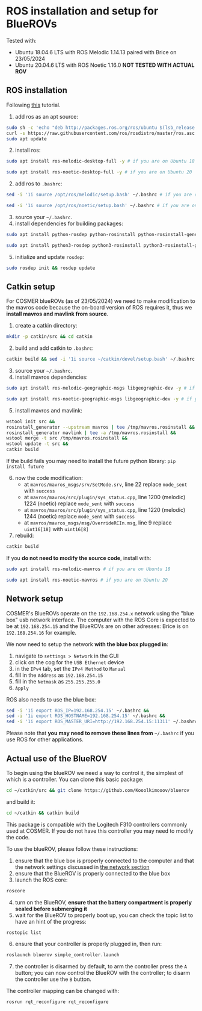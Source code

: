 # ROS installation and setup for BlueROVs

Tested with:
- Ubuntu 18.04.6 LTS with ROS Melodic 1.14.13 paired with Brice on 23/05/2024
- Ubuntu 20.04.6 LTS with ROS Noetic 1.16.0 **NOT TESTED WITH ACTUAL ROV**

## ROS installation

Following [this](http://wiki.ros.org/Installation/Ubuntu) tutorial.

1. add ros as an apt source:
```bash
sudo sh -c 'echo "deb http://packages.ros.org/ros/ubuntu $(lsb_release -sc) main" > /etc/apt/sources.list.d/ros-latest.list' && 
curl -s https://raw.githubusercontent.com/ros/rosdistro/master/ros.asc | sudo apt-key add - && 
sudo apt update
```
2. install ros:
```bash
sudo apt install ros-melodic-desktop-full -y # if you are on Ubuntu 18
```   
```bash
sudo apt install ros-noetic-desktop-full -y # if you are on Ubuntu 20
``` 
2. add ros to `.bashrc`:
```bash
sed -i '1i source /opt/ros/melodic/setup.bash' ~/.bashrc # if you are on Ubuntu 18
``` 
```bash
sed -i '1i source /opt/ros/noetic/setup.bash' ~/.bashrc # if you are on Ubuntu 20
``` 
3. source your `~/.bashrc`.
4. install dependencies for building packages: 
```bash
sudo apt install python-rosdep python-rosinstall python-rosinstall-generator python-wstool python-catkin-tools build-essential - y # if you are on Ubuntu 18
```
```bash
sudo apt install python3-rosdep python3-rosinstall python3-rosinstall-generator python3-wstool python3-catkin-tools build-essential -y # if you are on Ubuntu 20
```
5. initialize and update `rosdep`: 
```bash
sudo rosdep init && rosdep update
```

## Catkin setup

For COSMER blueROVs (as of 23/05/2024) we need to make modification to the mavros code because the on-board version of ROS requires it, thus we **install mavros and mavlink from source**.

1. create a catkin directory: 
```bash
mkdir -p catkin/src && cd catkin
```
2. build and add catkin to `.bashrc`:
```bash
catkin build && sed -i '1i source ~/catkin/devel/setup.bash' ~/.bashrc
``` 
3. source your `~/.bashrc`.
4. install mavros dependencies: 
```bash
sudo apt install ros-melodic-geographic-msgs libgeographic-dev -y # if you are on Ubuntu 18
```
```bash
sudo apt install ros-noetic-geographic-msgs libgeographic-dev -y # if you are on Ubuntu 20
```
5. install mavros and mavlink:
```bash
wstool init src &&
rosinstall_generator --upstream mavros | tee /tmp/mavros.rosinstall &&
rosinstall_generator mavlink | tee -a /tmp/mavros.rosinstall &&
wstool merge -t src /tmp/mavros.rosinstall &&
wstool update -t src &&
catkin build
```
If the build fails you may need to install the future python library: `pip install future`

6. now the code modification:
   - at `mavros/mavros_msgs/srv/SetMode.srv`, line 22 replace `mode_sent` with `success` 
   - at `mavros/mavros/src/plugin/sys_status.cpp`, line 1200 (melodic) 1224 (noetic) replace `mode_sent` with `success` 
   - at `mavros/mavros/src/plugin/sys_status.cpp`, line 1220 (melodic) 1244 (noetic) replace `mode_sent` with `success` 
   - at `mavros/mavros_msgs/msg/OverrideRCIn.msg`, line 9 replace `uint16[18]` with `uint16[8]` 
7. rebuild: 
```bash
catkin build
```
If you **do not need to modify the source code**, install with:
```bash
sudo apt install ros-melodic-mavros # if you are on Ubuntu 18
```
```bash
sudo apt install ros-noetic-mavros # if you are on Ubuntu 2O
```

## Network setup

COSMER's BlueROVs operate on the `192.168.254.x` network using the "blue box" usb network interface. The computer with the ROS Core is expected to be at `192.168.254.15` and the BlueROVs are on other adresses: Brice is on `192.168.254.16` for example.

We now need to setup the network **with the blue box plugged in**:

1. navigate to `settings > Network` in the GUI
2. click on the cog for the `USB Ethernet` device
3. in the `IPv4` tab, set the `IPv4 Method` to `Manual`
4. fill in the `Address` as `192.168.254.15`
5. fill in the `Netmask` as `255.255.255.0`
6. `Apply`

ROS also needs to use the blue box:
```bash
sed -i '1i export ROS_IP=192.168.254.15' ~/.bashrc &&
sed -i '1i export ROS_HOSTNAME=192.168.254.15' ~/.bashrc &&
sed -i '1i export ROS_MASTER_URI=http://192.168.254.15:11311' ~/.bashrc
```
Please note that **you may need to remove these lines from** `~/.bashrc` if you use ROS for other applications.

## Actual use of the BlueROV

To begin using the blueROV we need a way to control it, the simplest of which is a controller. You can clone this basic package:
```bash
cd ~/catkin/src && git clone https://github.com/Kooolkimooov/bluerov
```
and build it:
```bash
cd ~/catkin && catkin build
```
This package is compatible with the Logitech F310 controllers commonly used at COSMER. If you do not have this controller you may need to modify the code.

To use the blueROV, please follow these instructions:

1. ensure that the blue box is properly connected to the computer and that the network settings discussed in [the network section](#network-setup)
2. ensure that the BlueROV is properly connected to the blue box
3. launch the ROS core:
```bash
roscore
```
4. turn on the BlueROV, **ensure that the battery compartment is properly sealed before submerging it**
5. wait for the BlueROV to properly boot up, you can check the topic list to have an hint of the progress:
```bash
rostopic list
```
6. ensure that your controller is properly plugged in, then run:
```bash
roslaunch bluerov simple_controller.launch
```
7. the controller is disarmed by default, to arm the controller press the `A` button; you can now control the BlueROV with the controller; to disarm the controller use the `B` button.

The controller mapping can be changed with:
```bash
rosrun rqt_reconfigure rqt_reconfigure
```


